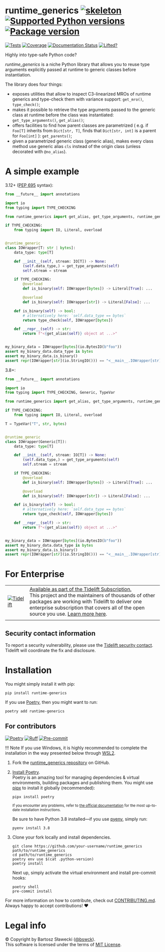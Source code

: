
# runtime_generics [![skeleton](https://img.shields.io/badge/0.0.2rc–178–gf56f2a7-skeleton?label=%F0%9F%92%80%20bswck/skeleton&labelColor=black&color=grey&link=https%3A//github.com/bswck/skeleton)](https://github.com/bswck/skeleton/tree/0.0.2rc-178-gf56f2a7) [![Supported Python versions](https://img.shields.io/pypi/pyversions/runtime-generics.svg?logo=python&label=Python)](https://pypi.org/project/runtime-generics/) [![Package version](https://img.shields.io/pypi/v/runtime-generics?label=PyPI)](https://pypi.org/project/runtime-generics/)

[![Tests](https://github.com/bswck/runtime_generics/actions/workflows/test.yml/badge.svg)](https://github.com/bswck/runtime_generics/actions/workflows/test.yml)
[![Coverage](https://coverage-badge.samuelcolvin.workers.dev/bswck/runtime_generics.svg)](https://coverage-badge.samuelcolvin.workers.dev/redirect/bswck/runtime_generics)
[![Documentation Status](https://readthedocs.org/projects/runtime-generics/badge/?version=latest)](https://runtime-generics.readthedocs.io/en/latest/?badge=latest)
[![Lifted?](https://tidelift.com/badges/package/pypi/runtime-generics)](https://tidelift.com/subscription/pkg/pypi-runtime-generics?utm_source=pypi-runtime-generics&utm_medium=readme)

Highly into type-safe Python code?

_runtime_generics_ is a niche Python library that allows you to reuse type arguments explicitly passed at runtime
to generic classes before instantiation.

The library does four things:

- exposes utilities that allow to inspect C3-linearized MROs of runtime generics
  and type-check them with variance support: `get_mro()`, `type_check()`;
- makes it possible to retrieve the type arguments passed to the generic class at runtime
  before the class was instantiated: `get_type_arguments()`, `get_alias()`;
- offers facilities to find how parent classes are parametrized (
  e.g. if `Foo[T]` inherits from `Dict[str, T]`,
  finds that `Dict[str, int]` is a parent for `Foo[int]`
  ): `get_parents()`;
- given a parametrized generic class (generic alias),
  makes every class method use generic alias `cls` instead of the origin class
  (unless decorated with `@no_alias`).

# A simple example
3.12+ ([PEP 695](https://peps.python.org/pep-0695) syntax):

```python
from __future__ import annotations

import io
from typing import TYPE_CHECKING

from runtime_generics import get_alias, get_type_arguments, runtime_generic, type_check

if TYPE_CHECKING:
    from typing import IO, Literal, overload


@runtime_generic
class IOWrapper[T: str | bytes]:
    data_type: type[T]

    def __init__(self, stream: IO[T]) -> None:
        (self.data_type,) = get_type_arguments(self)
        self.stream = stream

    if TYPE_CHECKING:
        @overload
        def is_binary(self: IOWrapper[bytes]) -> Literal[True]: ...

        @overload
        def is_binary(self: IOWrapper[str]) -> Literal[False]: ...

    def is_binary(self) -> bool:
        # alternatively here: `self.data_type == bytes`
        return type_check(self, IOWrapper[bytes])

    def __repr__(self) -> str:
        return f"<{get_alias(self)} object at ...>"


my_binary_data = IOWrapper[bytes](io.BytesIO(b"foo"))
assert my_binary_data.data_type is bytes
assert my_binary_data.is_binary()
assert repr(IOWrapper[str](io.StringIO())) == "<__main__.IOWrapper[str] object at ...>"
```

3.8+:

```python
from __future__ import annotations

import io
from typing import TYPE_CHECKING, Generic, TypeVar

from runtime_generics import get_alias, get_type_arguments, runtime_generic, type_check

if TYPE_CHECKING:
    from typing import IO, Literal, overload

T = TypeVar("T", str, bytes)


@runtime_generic
class IOWrapper(Generic[T]):
    data_type: type[T]

    def __init__(self, stream: IO[T]) -> None:
        (self.data_type,) = get_type_arguments(self)
        self.stream = stream

    if TYPE_CHECKING:
        @overload
        def is_binary(self: IOWrapper[bytes]) -> Literal[True]: ...

        @overload
        def is_binary(self: IOWrapper[str]) -> Literal[False]: ...

    def is_binary(self) -> bool:
        # alternatively here: `self.data_type == bytes`
        return type_check(self, IOWrapper[bytes])

    def __repr__(self) -> str:
        return f"<{get_alias(self)} object at ...>"


my_binary_data = IOWrapper[bytes](io.BytesIO(b"foo"))
assert my_binary_data.data_type is bytes
assert my_binary_data.is_binary()
assert repr(IOWrapper[str](io.StringIO())) == "<__main__.IOWrapper[str] object at ...>"
```


# For Enterprise

| | |
| -------- | ------ |
| [![Tidelift](https://nedbatchelder.com/pix/Tidelift_Logo_small.png)](https://tidelift.com/subscription/pkg/pypi-runtime-generics?utm_source=pypi-runtime-genericsutm_medium=referral&utm_campaign=readme) | [Available as part of the Tidelift Subscription.](https://tidelift.com/subscription/pkg/pypi-runtime-generics?utm_source=pypi-runtime-generics&&utm_medium=referral&utm_campaign=readme)<br>This project and the maintainers of thousands of other packages are working with Tidelift to deliver one enterprise subscription that covers all of the open source you use. [Learn more here](https://tidelift.com/subscription/pkg/pypi-runtime-generics?utm_source=pypi-runtime-generics&utm_medium=referral&utm_campaign=readthedocs).
| | |

## Security contact information
To report a security vulnerability, please use the
[Tidelift security contact](https://tidelift.com/security).<br>
Tidelift will coordinate the fix and disclosure.

# Installation
You might simply install it with pip:

```shell
pip install runtime-generics
```

If you use [Poetry](https://python-poetry.org/), then you might want to run:

```shell
poetry add runtime-generics
```

## For contributors
[![Poetry](https://img.shields.io/endpoint?url=https://python-poetry.org/badge/v0.json)](https://python-poetry.org/)
[![Ruff](https://img.shields.io/endpoint?url=https://raw.githubusercontent.com/astral-sh/ruff/main/assets/badge/v2.json)](https://github.com/astral-sh/ruff)
[![Pre-commit](https://img.shields.io/badge/pre--commit-enabled-brightgreen?logo=pre-commit&logoColor=white)](https://github.com/pre-commit/pre-commit)
<!--
This section was generated from bswck/skeleton@0.0.2rc-178-gf56f2a7.
Instead of changing this particular file, you might want to alter the template:
https://github.com/bswck/skeleton/tree/0.0.2rc-178-gf56f2a7/fragments/readme.md
-->
!!! Note
    If you use Windows, it is highly recommended to complete the installation in the way presented below through [WSL2](https://learn.microsoft.com/en-us/windows/wsl/install).
1.  Fork the [runtime_generics repository](https://github.com/bswck/runtime_generics) on GitHub.

1.  [Install Poetry](https://python-poetry.org/docs/#installation).<br/>
    Poetry is an amazing tool for managing dependencies & virtual environments, building packages and publishing them.
    You might use [pipx](https://github.com/pypa/pipx#readme) to install it globally (recommended):

    ```shell
    pipx install poetry
    ```

    <sub>If you encounter any problems, refer to [the official documentation](https://python-poetry.org/docs/#installation) for the most up-to-date installation instructions.</sub>

    Be sure to have Python 3.8 installed—if you use [pyenv](https://github.com/pyenv/pyenv#readme), simply run:

    ```shell
    pyenv install 3.8
    ```

1.  Clone your fork locally and install dependencies.

    ```shell
    git clone https://github.com/your-username/runtime_generics path/to/runtime_generics
    cd path/to/runtime_generics
    poetry env use $(cat .python-version)
    poetry install
    ```

    Next up, simply activate the virtual environment and install pre-commit hooks:

    ```shell
    poetry shell
    pre-commit install
    ```

For more information on how to contribute, check out [CONTRIBUTING.md](https://github.com/bswck/runtime_generics/blob/HEAD/CONTRIBUTING.md).<br/>
Always happy to accept contributions! ❤️

# Legal info
© Copyright by Bartosz Sławecki ([@bswck](https://github.com/bswck)).
<br />This software is licensed under the terms of [MIT License](https://github.com/bswck/runtime_generics/blob/HEAD/LICENSE).

